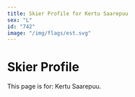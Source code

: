 ```yaml
---
title: Skier Profile for Kertu Saarepuu
sex: "L"
id: "742"
image: "/img/flags/est.svg" 
---
```


# Skier Profile

This page is for: Kertu Saarepuu.
    